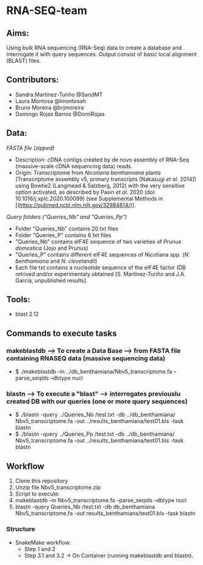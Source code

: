 # RNA-SEQ-team
## Aims:
Using bulk RNA sequencing (RNA-Seq) data to create a database and interrogate it with query sequences. Output consist of basic local alignment (BLAST) files.

## Contributors: 
- Sandra Martínez-Turiño @SandMT
- Laura Montosa @lmontosah
- Bruno Moreira @brjmoreira
- Domingo Rojas Barros @DomiRojas

## Data:
*FASTA file (zipped)*
- Description: cDNA contigs created by de novo assembly of RNA-Seq (massive-scale cDNA sequencing data) reads.
- Origin: Transcriptome from *Nicotiana benthamiana* plants (Transcriptome assembly v5, primary transcripts [Nakasugi *et al*. 2014]) using Bowtie2 (Langmead & Salzberg, 2012) with the very sensitive option activated, as described by Pasin *et al*. 2020 (doi: 10.1016/j.xplc.2020.100099) (see Supplemental Methods in [(https://pubmed.ncbi.nlm.nih.gov/32984814/)]. 

*Query folders ("Queries_Nb" and "Queries_Pp")*
- Folder "Queries_Nb" contains 20 txt files 
- Folder "Queries_P" contains 6 txt files
- "Queries_Nb" contains eIF4E sequence of two varieties of *Prunus domestica* (Jojo and Prunus)
- "Queries_P" contains different eIF4E sequences of Nicotiana spp. (*N. benthamiana* and *N. clevelandii*)
- Each file txt contains a nucleotide sequence of the eIF4E factor (DB retrived and/or experimentaly obtained [S. Martínez-Turiño and J.A. García, unpublished results].

## Tools:
- blast 2.12
## Commands to execute tasks
### makeblastdb --> To create a Data Base --> from FASTA file containing RNASEQ data (massive sequencing data)
- $ ./makeblastdb –in ../db_benthamiana/Nbv5_transcriptome.fa –parse_seqids –dbtype nucl

### blastn --> To execute a "blast" --> interrogates previouslu created DB with our queries (one or more query sequences)
- $ ./blastn -query ../Queries_Nb /test.txt -db ../db_benthamiana/ Nbv5_transcriptome.fa -out ../results_benthamiana/test01.bls -task blastn
- $ ./blastn -query ../Queries_Pp /test.txt -db ../db_benthamiana/ Nbv5_transcriptome.fa -out ../results_benthamiana/test01.bls -task blastn

## Workflow
1. Clone this repository
2. Unzip file Nbv5_transcriptome.zip
3. Script to execute:
  1. makeblastdb –in Nbv5_transcriptome.fa –parse_seqids –dbtype nucl 
  2. blastn -query Queries_Nb /test.txt -db db_benthamiana Nbv5_transcriptome.fa -out results_benthamiana/test01.bls -task blastn

### Structure

- SnakeMake workflow:
  - Step 1 and 2
  - Step 3.1 and 3.2 -> On Container (running makeblastdb and blastn).


